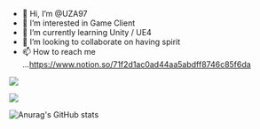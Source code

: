 - 👋 Hi, I’m @UZA97
- 👀 I’m interested in Game Client
- 🌱 I’m currently learning Unity / UE4
- 💞️ I’m looking to collaborate on having spirit
- 📫 How to reach me ...https://www.notion.so/71f2d1ac0ad44aa5abdff8746c85f6da

<a href="버튼을 눌렀을 때 이동할 링크" target="_blank"><img src="https://img.shields.io/badge/42Seoul-배경색?style=for-the-badge&logo=000000&logoColor=로고색상"/></a>



<a href="버튼을 눌렀을 때 이동할 링크" target="_blank"><img src="https://img.shields.io/badge/뱃지레이블-배경색?style=뱃지모양&logo=#191A1B&logoColor=로고색상"/></a>

![Anurag's GitHub stats](https://github-readme-stats.vercel.app/api?username=UZA97&show_icons=true&theme=radical)
